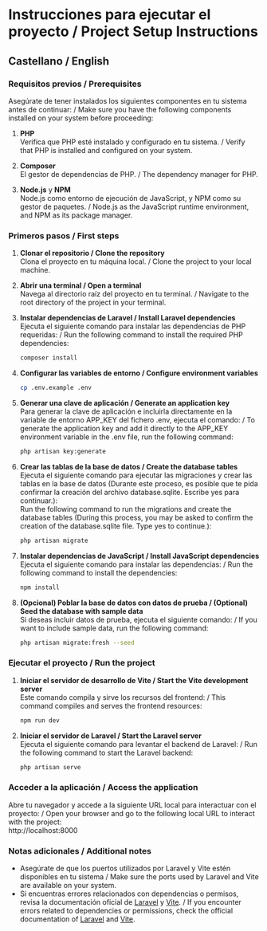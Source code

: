 # Instrucciones para ejecutar el proyecto / Project Setup Instructions

## Castellano / English

### Requisitos previos / Prerequisites
Asegúrate de tener instalados los siguientes componentes en tu sistema antes de continuar: / Make sure you have the following components installed on your system before proceeding:
1. **PHP**  
   Verifica que PHP esté instalado y configurado en tu sistema. / Verify that PHP is installed and configured on your system.

2. **Composer**  
   El gestor de dependencias de PHP. / The dependency manager for PHP.

3. **Node.js** y **NPM**  
   Node.js como entorno de ejecución de JavaScript, y NPM como su gestor de paquetes. / Node.js as the JavaScript runtime environment, and NPM as its package manager.


### Primeros pasos / First steps
1. **Clonar el repositorio / Clone the repository**  
   Clona el proyecto en tu máquina local. / Clone the project to your local machine.

2. **Abrir una terminal / Open a terminal**  
   Navega al directorio raíz del proyecto en tu terminal. / Navigate to the root directory of the project in your terminal.

3. **Instalar dependencias de Laravel / Install Laravel dependencies**  
   Ejecuta el siguiente comando para instalar las dependencias de PHP requeridas: / Run the following command to install the required PHP dependencies: 
   ```bash
   composer install
   ```

4. **Configurar las variables de entorno / Configure environment variables**  
   ```bash
   cp .env.example .env
   ```

5. **Generar una clave de aplicación / Generate an application key**  
   Para generar la clave de aplicación e incluirla directamente en la variable de entorno APP_KEY del fichero .env, ejecuta el comando: / To generate the application key and add it directly to the APP_KEY environment variable in the .env file, run the following command:
   ```bash
   php artisan key:generate
   ```

6. **Crear las tablas de la base de datos / Create the database tables**  
   Ejecuta el siguiente comando para ejecutar las migraciones y crear las tablas en la base de datos (Durante este proceso, es posible que te pida confirmar la creación del archivo database.sqlite. Escribe yes para continuar.):  
   Run the following command to run the migrations and create the database tables (During this process, you may be asked to confirm the creation of the database.sqlite file. Type yes to continue.):
   ```bash
   php artisan migrate
   ```

7. **Instalar dependencias de JavaScript / Install JavaScript dependencies**  
   Ejecuta el siguiente comando para instalar las dependencias: / Run the following command to install the dependencies:
   ```bash
   npm install
   ```

8. **(Opcional) Poblar la base de datos con datos de prueba / (Optional) Seed the database with sample data**  
   Si deseas incluir datos de prueba, ejecuta el siguiente comando: / If you want to include sample data, run the following command:
   ```bash
   php artisan migrate:fresh --seed
   ```


### Ejecutar el proyecto / Run the project

1. **Iniciar el servidor de desarrollo de Vite / Start the Vite development server**  
   Este comando compila y sirve los recursos del frontend: / This command compiles and serves the frontend resources:
   ```bash
   npm run dev
   ```

1. **Iniciar el servidor de Laravel / Start the Laravel server**  
   Ejecuta el siguiente comando para levantar el backend de Laravel: / Run the following command to start the Laravel backend:
   ```bash
   php artisan serve
   ```


### Acceder a la aplicación / Access the application
Abre tu navegador y accede a la siguiente URL local para interactuar con el proyecto: / Open your browser and go to the following local URL to interact with the project:  
http://localhost:8000


### Notas adicionales / Additional notes
- Asegúrate de que los puertos utilizados por Laravel y Vite estén disponibles en tu sistema / Make sure the ports used by Laravel and Vite are available on your system.
- Si encuentras errores relacionados con dependencias o permisos, revisa la documentación oficial de [Laravel](https://laravel.com/docs/11.x) y [Vite](https://vite.dev/). / If you encounter errors related to dependencies or permissions, check the official documentation of [Laravel](https://laravel.com/docs/11.x) and [Vite](https://vite.dev/).
